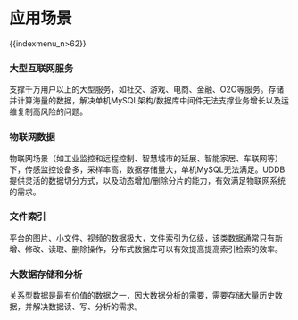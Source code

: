 # 应用场景

{{indexmenu_n>62}}

###  大型互联网服务
支撑千万用户以上的大型服务，如社交、游戏、电商、金融、O2O等服务。存储并计算海量的数据，解决单机MySQL架构/数据库中间件无法支撑业务增长以及运维复制高风险的问题。

###  物联网数据
物联网场景（如工业监控和远程控制、智慧城市的延展、智能家居、车联网等）下，传感监控设备多，采样率高，数据存储量大，单机MySQL无法满足。UDDB提供灵活的数据切分方式，以及动态增加/删除分片的能力，有效满足物联网系统的需求。

###  文件索引
平台的图片、小文件、视频的数据极大，文件索引为亿级，该类数据通常只有新增、修改、读取、删除操作，分布式数据库可以有效提高提高索引检索的效率。

###  大数据存储和分析 
关系型数据是最有价值的数据之一，因大数据分析的需要，需要存储大量历史数据，并解决数据读、写、分析的需求。
